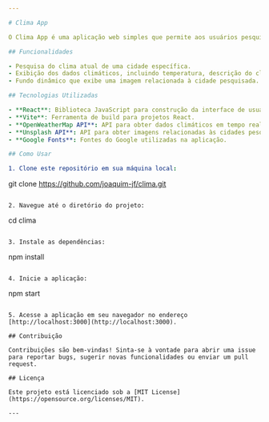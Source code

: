 ```yaml
---

# Clima App

O Clima App é uma aplicação web simples que permite aos usuários pesquisar o clima atual de uma cidade específica. Utilizando a API do OpenWeatherMap, os usuários podem obter informações detalhadas sobre a temperatura, descrição do clima, umidade, velocidade do vento e mais.

## Funcionalidades

- Pesquisa do clima atual de uma cidade específica.
- Exibição dos dados climáticos, incluindo temperatura, descrição do clima, umidade e velocidade do vento.
- Fundo dinâmico que exibe uma imagem relacionada à cidade pesquisada.

## Tecnologias Utilizadas

- **React**: Biblioteca JavaScript para construção da interface de usuário.
- **Vite**: Ferramenta de build para projetos React.
- **OpenWeatherMap API**: API para obter dados climáticos em tempo real.
- **Unsplash API**: API para obter imagens relacionadas às cidades pesquisadas.
- **Google Fonts**: Fontes do Google utilizadas na aplicação.

## Como Usar

1. Clone este repositório em sua máquina local:

```
git clone https://github.com/joaquim-jf/clima.git
```

2. Navegue até o diretório do projeto:

```
cd clima
```

3. Instale as dependências:

```
npm install
```

4. Inicie a aplicação:

```
npm start
```

5. Acesse a aplicação em seu navegador no endereço [http://localhost:3000](http://localhost:3000).

## Contribuição

Contribuições são bem-vindas! Sinta-se à vontade para abrir uma issue para reportar bugs, sugerir novas funcionalidades ou enviar um pull request.

## Licença

Este projeto está licenciado sob a [MIT License](https://opensource.org/licenses/MIT).

---
```

